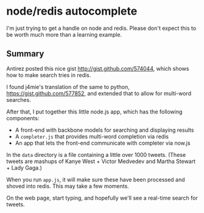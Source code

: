 node/redis autocomplete
=======================

I'm just trying to get a handle on node and redis.  Please don't expect this to
be worth much more than a learning example.

Summary
-------

Antirez posted this nice gist http://gist.github.com/574044, which shows how to
make search tries in redis.

I found j4mie's translation of the same to python,
https://gist.github.com/577852, and extended that to allow for multi-word
searches.

After that, I put together this little node.js app, which has the following
components:

- A front-end with backbone models for searching and displaying results
- A `completer.js` that provides multi-word completion via redis
- An app that lets the front-end communicate with completer via now.js

In the `data` directory is a file containing a little over 1000 tweets.  (These
tweets are mashups of Kanye West + Victor Medvedev and Martha Stewart + Lady
Gaga.)

When you run `app.js`, it will make sure these have been processed and shoved
into redis.  This may take a few moments.

On the web page, start typing, and hopefully we'll see a real-time search for
tweets.  





